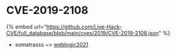 # CVE-2019-2108
{% embed url="https://github.com/Live-Hack-CVE/full_database/blob/main/cves/2019/CVE-2019-2108.json" %}

* somatrasss ~> [weblogic2021](https://www.alice-snow.ru/2019/database/cve-2019-2108/weblogic2021-somatrasss)